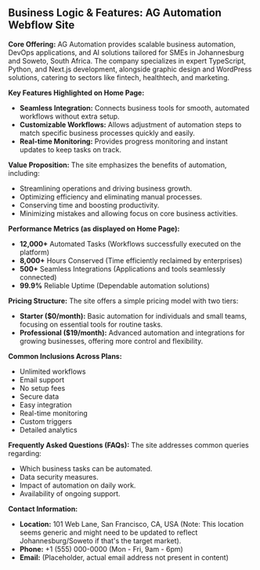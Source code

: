 ## Business Logic & Features: AG Automation Webflow Site

**Core Offering:**
AG Automation provides scalable business automation, DevOps applications, and AI solutions tailored for SMEs in Johannesburg and Soweto, South Africa. The company specializes in expert TypeScript, Python, and Next.js development, alongside graphic design and WordPress solutions, catering to sectors like fintech, healthtech, and marketing.

**Key Features Highlighted on Home Page:**

*   **Seamless Integration:** Connects business tools for smooth, automated workflows without extra setup.
*   **Customizable Workflows:** Allows adjustment of automation steps to match specific business processes quickly and easily.
*   **Real-time Monitoring:** Provides progress monitoring and instant updates to keep tasks on track.

**Value Proposition:**
The site emphasizes the benefits of automation, including:
*   Streamlining operations and driving business growth.
*   Optimizing efficiency and eliminating manual processes.
*   Conserving time and boosting productivity.
*   Minimizing mistakes and allowing focus on core business activities.

**Performance Metrics (as displayed on Home Page):**
*   **12,000+** Automated Tasks (Workflows successfully executed on the platform)
*   **8,000+** Hours Conserved (Time efficiently reclaimed by enterprises)
*   **500+** Seamless Integrations (Applications and tools seamlessly connected)
*   **99.9%** Reliable Uptime (Dependable automation solutions)

**Pricing Structure:**
The site offers a simple pricing model with two tiers:
*   **Starter ($0/month):** Basic automation for individuals and small teams, focusing on essential tools for routine tasks.
*   **Professional ($19/month):** Advanced automation and integrations for growing businesses, offering more control and flexibility.

**Common Inclusions Across Plans:**
*   Unlimited workflows
*   Email support
*   No setup fees
*   Secure data
*   Easy integration
*   Real-time monitoring
*   Custom triggers
*   Detailed analytics

**Frequently Asked Questions (FAQs):**
The site addresses common queries regarding:
*   Which business tasks can be automated.
*   Data security measures.
*   Impact of automation on daily work.
*   Availability of ongoing support.

**Contact Information:**
*   **Location:** 101 Web Lane, San Francisco, CA, USA (Note: This location seems generic and might need to be updated to reflect Johannesburg/Soweto if that's the target market).
*   **Phone:** +1 (555) 000-0000 (Mon - Fri, 9am - 6pm)
*   **Email:** (Placeholder, actual email address not present in content)
